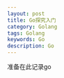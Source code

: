 ```yaml
---
layout: post
title: Go探究入门
category: Golang
tags: Golang
keywords: Go
description: Go
---
```

准备在此记录go 

